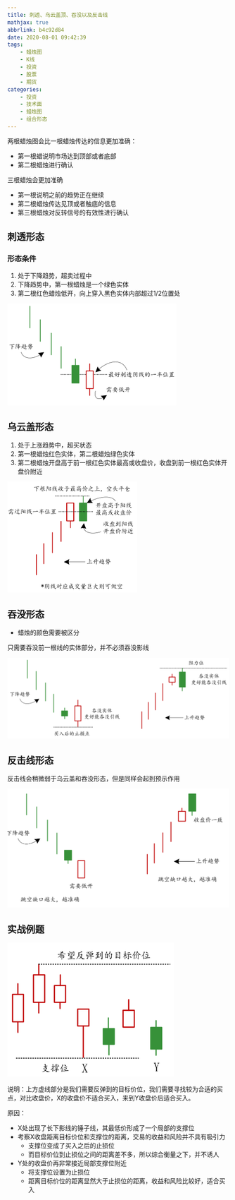 ```yaml
---
title: 刺透、乌云盖顶、吞没以及反击线
mathjax: true
abbrlink: b4c92d84
date: 2020-08-01 09:42:39
tags:
	- 蜡烛图
	- K线
	- 投资
	- 股票
	- 期货
categories:
	- 投资
	- 技术面
	- 蜡烛图
	- 组合形态
---
```


两根蜡烛图会比一根蜡烛传达的信息更加准确：

- 第一根蜡说明市场达到顶部或者底部
- 第二根蜡烛进行确认

三根蜡烛会更加准确

- 第一根说明之前的趋势正在继续
- 第二根蜡烛传达见顶或者触底的信息
- 第三根蜡烛对反转信号的有效性进行确认

## 刺透形态

### 形态条件

1. 处于下降趋势，超卖过程中
2. 下降趋势中，第一根蜡烛是一个绿色实体
3. 第二根红色蜡烛低开，向上穿入黑色实体内部超过$1/2$位置处

<img src="刺透、乌云盖顶、吞没以及反击线/image-20200801105812622.png" alt="image-20200801105812622" style="zoom: 50%;" />

## 乌云盖形态

1. 处于上涨趋势中，超买状态
2. 第一根蜡烛红色实体，第二根蜡烛绿色实体
3. 第二根蜡烛开盘高于前一根红色实体最高或收盘价，收盘到前一根红色实体开盘价附近

<img src="刺透、乌云盖顶、吞没以及反击线/image-20200801110106072.png" alt="image-20200801110106072" style="zoom: 50%;" />

## 吞没形态

- 蜡烛的颜色需要被区分

只需要吞没前一根线的实体部分，并不必须吞没影线

<img src="刺透、乌云盖顶、吞没以及反击线/image-20200801110228675.png" alt="image-20200801110228675" style="zoom: 50%;" />

## 反击线形态

反击线会稍微弱于乌云盖和吞没形态，但是同样会起到预示作用

<img src="刺透、乌云盖顶、吞没以及反击线/image-20200801110551994.png" alt="image-20200801110551994" style="zoom: 50%;" />

## 实战例题

<img src="刺透、乌云盖顶、吞没以及反击线/image-20200801172831061.png" alt="image-20200801172831061" style="zoom:67%;" />

说明：上方虚线部分是我们需要反弹到的目标价位，我们需要寻找较为合适的买点，对比收盘价，X的收盘价不适合买入，来到Y收盘价后适合买入。

原因：

- X处出现了长下影线的锤子线，其最低价形成了一个局部的支撑位
- 考察X收盘距离目标价位和支撑位的距离，交易的收益和风险并不具有吸引力
  - 支撑位变成了买入之后的止损位
  - 而目标价位到止损位之间的距离差不多，所以综合衡量之下，并不诱人
- Y处的收盘价再非常接近局部支撑位附近
  - 将支撑位设置为止损位
  - 距离目标价位的距离显然大于止损位的距离，收益和风险比较好，适合买入

